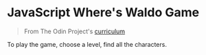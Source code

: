# JavaScript Where's Waldo Game

> From The Odin Project's [curriculum](https://www.theodinproject.com/lessons/where-s-waldo-a-photo-tagging-app-javascript)

To play the game, choose a level, find all the characters.
